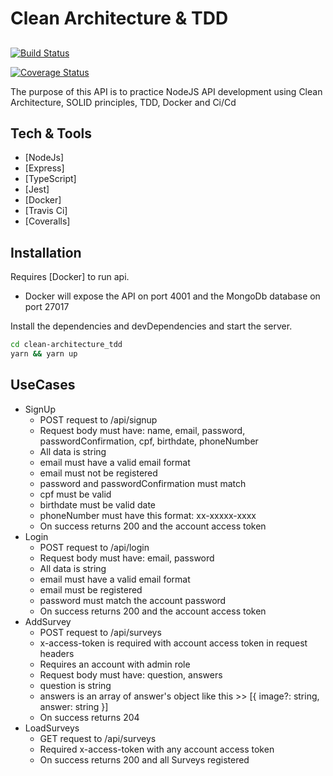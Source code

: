 # Clean Architecture & TDD
## 
[![Build Status](https://app.travis-ci.com/marcoscoutinhodev/clean-architecture_tdd.svg?branch=main)](https://app.travis-ci.com/marcoscoutinhodev/clean-architecture_tdd)

[![Coverage Status](https://coveralls.io/repos/github/marcoscoutinhodev/clean-architecture_tdd/badge.svg?branch=main)](https://coveralls.io/github/marcoscoutinhodev/clean-architecture_tdd?branch=main)

The purpose of this API is to practice NodeJS API development using Clean Architecture, SOLID principles, TDD, Docker and Ci/Cd

## Tech & Tools

- [NodeJs]
- [Express]
- [TypeScript]
- [Jest]
- [Docker]
- [Travis Ci]
- [Coveralls]

## Installation

Requires [Docker] to run api.
 - Docker will expose the API on port 4001 and the MongoDb database on port 27017

Install the dependencies and devDependencies and start the server.

```sh
cd clean-architecture_tdd
yarn && yarn up
```


## UseCases
- SignUp
    - POST request to /api/signup
    - Request body must have: name, email, password, passwordConfirmation, cpf, birthdate, phoneNumber
    - All data is string
    - email must have a valid email format
    - email must not be registered
    - password and passwordConfirmation must match
    - cpf must be valid
    - birthdate must be valid date
    - phoneNumber must have this format: xx-xxxxx-xxxx
    - On success returns 200 and the account access token
- Login
    - POST request to /api/login
    - Request body must have: email, password
    - All data is string
    - email must have a valid email format
    - email must be registered
    - password must match the account password
    - On success returns 200 and the account access token
- AddSurvey
    - POST request to /api/surveys
    - x-access-token is required with account access token in request headers
    - Requires an account with admin role
    - Request body must have: question, answers
    - question is string
    - answers is an array of answer's object like this >> [{ image?: string, answer: string }]
    - On success returns 204
- LoadSurveys
    - GET request to /api/surveys
    - Required x-access-token with any account access token
    - On success returns 200 and all Surveys registered